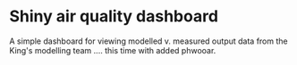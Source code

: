 # Shiny air quality dashboard
A simple dashboard for viewing modelled v. measured output data from the King's modelling team .... this time with added phwooar.
